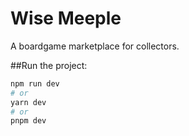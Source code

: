 
# Wise Meeple 
A boardgame marketplace for collectors.


##Run the project:

```bash
npm run dev
# or
yarn dev
# or
pnpm dev
```
